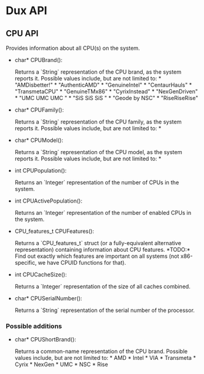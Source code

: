 # Dux API #

## CPU API ##

Provides information about all CPU(s) on the system.

* <p><span class="func-type">char*</span> <span class="func-name">CPUBrand</span>():</p>
  Returns a `String` representation of the CPU brand, as the system reports it. Possible values include, but are not limited to:
  * "<span class="monospace">AMDisbetter!</span>"
  * "<span class="monospace">AuthenticAMD</span>"
  * "<span class="monospace">GenuineIntel</span>"
  * "<span class="monospace">CentaurHauls</span>"
  * "<span class="monospace">TransmetaCPU</span>"
  * "<span class="monospace">GenuineTMx86</span>"
  * "<span class="monospace">CyrixInstead</span>"
  * "<span class="monospace">NexGenDriven</span>"
  * "<span class="monospace">UMC UMC UMC </span>"
  * "<span class="monospace">SiS SiS SiS </span>"
  * "<span class="monospace">Geode by NSC</span>"
  * "<span class="monospace">RiseRiseRise</span>"

* <p><span class="func-type">char*</span> <span class="func-name">CPUFamily</span>():</p>
  Returns a `String` representation of the CPU family, as the system reports it. Possible values include, but are not limited to:
  *

* <p><span class="func-type">char*</span> <span class="func-name">CPUModel</span>():</p>
  Returns a `String` representation of the CPU model, as the system reports it. Possible values include, but are not limited to:
  *

* <p><span class="func-type">int</span> <span class="func-name">CPUPopulation</span>():</p>
  Returns an `Integer` representation of the number of CPUs in the system.

* <p><span class="func-type">int</span> <span class="func-name">CPUActivePopulation</span>():</p>
  Returns an `Integer` representation of the number of enabled CPUs in the system.

* <p><span class="func-type">CPU_features_t</span>  <span class="func-name">CPUFeatures</span>():</p>
  Returns a `CPU_features_t` struct (or a fully-equivalent alternative representation) containing information about CPU features.
  *TODO:* Find out exactly which features are important on all systems (not x86-specific, we have CPUID functions for that).

* <p><span class="func-type">int</span> <span class="func-name">CPUCacheSize</span>():</p>
  Returns a `Integer` representation of the size of all caches combined.

* <p><span class="func-type">char*</span> <span class="func-name">CPUSerialNumber</span>():</p>
  Returns a `String` representation of the serial number of the processor.

### Possible additions ###

* <p><span class="func-type">char*</span> <span class="func-name">CPUShortBrand</span>():</p>
  Returns a common-name representation of the CPU brand. Possible values include, but are not limited to:
  * AMD
  * Intel
  * VIA
  * Transmeta
  * Cyrix
  * NexGen
  * UMC
  * NSC
  * Rise

